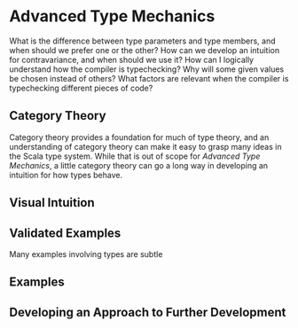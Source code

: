 
# Advanced Type Mechanics

What is the difference between type parameters and type members, and when should we prefer one or the other?
How can we develop an intuition for contravariance, and when should we use it?
How can I logically understand how the compiler is typechecking?
Why will some given values be chosen instead of others?
What factors are relevant when the compiler is typechecking different pieces of code?

## Category Theory

Category theory provides a foundation for much of type theory, and an
understanding of category theory can make it easy to grasp many ideas in the
Scala type system. While that is out of scope for _Advanced Type Mechanics_, a
little category theory can go a long way in developing an intuition for how
types behave.

## Visual Intuition

## Validated Examples

Many examples involving types are subtle

## Examples

## Developing an Approach to Further Development


